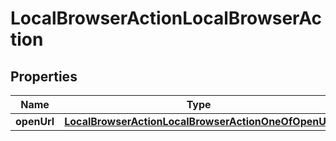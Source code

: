 

# LocalBrowserActionLocalBrowserAction


## Properties

| Name | Type | Description | Notes |
|------------ | ------------- | ------------- | -------------|
|**openUrl** | [**LocalBrowserActionLocalBrowserActionOneOfOpenUrl**](LocalBrowserActionLocalBrowserActionOneOfOpenUrl.md) |  |  |



